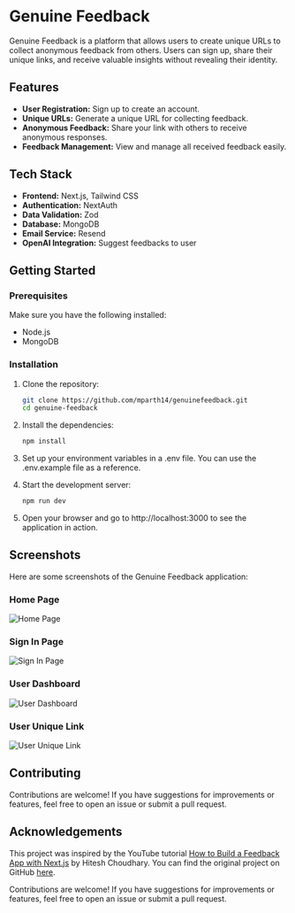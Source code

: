 # Genuine Feedback

Genuine Feedback is a platform that allows users to create unique URLs to collect anonymous feedback from others. Users can sign up, share their unique links, and receive valuable insights without revealing their identity.

## Features

- **User Registration:** Sign up to create an account.
- **Unique URLs:** Generate a unique URL for collecting feedback.
- **Anonymous Feedback:** Share your link with others to receive anonymous responses.
- **Feedback Management:** View and manage all received feedback easily.

## Tech Stack

- **Frontend:** Next.js, Tailwind CSS
- **Authentication:** NextAuth
- **Data Validation:** Zod
- **Database:** MongoDB
- **Email Service:** Resend
- **OpenAI Integration:** Suggest feedbacks to user

## Getting Started

### Prerequisites

Make sure you have the following installed:

- Node.js
- MongoDB

### Installation

1. Clone the repository:

   ```bash
   git clone https://github.com/mparth14/genuinefeedback.git
   cd genuine-feedback

2. Install the dependencies:

    ```bash
    npm install

3. Set up your environment variables in a .env file. You can use the .env.example file as a reference.

4. Start the development server:
    
    ```bash
    npm run dev

5. Open your browser and go to http://localhost:3000 to see the application in action.

## Screenshots

Here are some screenshots of the Genuine Feedback application:

### Home Page
![Home Page](screenshots/HomePage.png)

### Sign In Page
![Sign In Page](screenshots/SignInPage.png)

### User Dashboard
![User Dashboard](screenshots/UserDashboard.png)

### User Unique Link
![User Unique Link](screenshots/UserUniqueLink.png)

## Contributing

Contributions are welcome! If you have suggestions for improvements or features, feel free to open an issue or submit a pull request.

## Acknowledgements

This project was inspired by the YouTube tutorial [How to Build a Feedback App with Next.js](https://www.youtube.com/watch?v=zLJoVRleOuc) by Hitesh Choudhary. You can find the original project on GitHub [here](https://github.com/hiteshchoudhary/ama-app).

Contributions are welcome! If you have suggestions for improvements or features, feel free to open an issue or submit a pull request.
